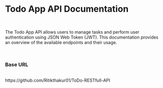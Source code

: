 # <h1>Todo App API Documentation</h1>
<br/>
<p>The Todo App API allows users to manage tasks and perform user authentication using JSON Web Token (JWT). This documentation provides an overview of the available endpoints and their usage.</p>
<br/>
<h3>Base URL</h3><br/>
<a>https://github.com/Ritikthakur01/ToDo-RESTfull-API</a>


